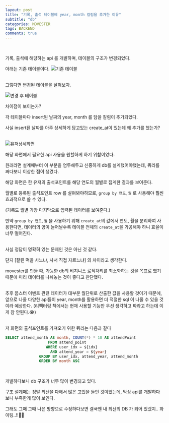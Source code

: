 ```yaml
---
layout: post
title: "기록, 출석 테이블에 year, month 칼럼을 추가한 이유"
subtitle: "db"
categories: MOVESTER
tags: BACKEND
comments: true
---
```




<br>

기록, 출석에 해당하는 api 를 개발하며, 테이블의 구조가 변경되었다.

아래는 기존 테이블이다.
![기존 테이블](/assets/img/movester/유저기존.png)<br><br>

그렇다면 변경된 테이블을 살펴보자.

![변경 후 테이블](/assets/img/movester/유저변경후.png)<br>

차이점이 보이는가?

각 테이블마다 insert된 날짜의 year, month 를 담을 칼럼이 추가되었다.

사실 insert된 날짜를 아주 상세하게 담고있는 create_at이 있는데 왜 추가를 했는가?<br><br>


![유저상세화면](/assets/img/movester/유저상세화면.png)<br>

해당 화면에서 필요한 api 사용을 원할하게 하기 위함이었다.

원래라면 설계때부터 이 부분을 염두해두고 신중하게 db를 설계했어야했는데, 쿼리를 짜다보니 이상한 점이 생겼다.

해당 화면은 한 유저의 출석포인트를 해당 연도의 월별로 집계한 결과를 보여준다.

월별로 등록된 출석포인트 row 를 살펴봐야하므로, `group by 연도,월` 로 사용해야 훨씬 효과적으로 쓸 수 있다.

(기록도 월별 가장 마지막으로 입력된 데이터를 보여준다.)

만약 `group by 연도,월` 을 사용하기 위해 `create_at`의 값에서 연도, 월을 분리하여 사용한다면, 데이터의 양이 늘어날수록 테이블 전체의 `create_at`을 가공해야 하니 효율이 너무 떨어진다.<br><br>

사실 정답이 명확히 있는 문제인 것은 아닌 것 같다.

단지 <string>[잘린 떡을 사느냐, 사서 직접 자르느냐]</string> 의 차이라고 생각한다.

movester를 만들 때, 가능한 db의 비지니스 로직처리를 최소화하는 것을 목표로 했기 때문에 미리 데이터를 나눠놓는 것이 좋다고 판단했다.<br><br>

추후 뭅스터 이벤트 관련 데이터가 대부분 월단위로 산출한 값을 사용할 것이기 때문에, 앞으로 나올 다양한 api들이 year, month를 활용하면 더 적절한 sql 이 나올 수 있을 것이라 예상한다. (리팩터링 책에서는 현재 사용할 기능만 우선 생각하고 짜라고 하는데 이게 참 안된다.😭)<br><br>

저 화면의 출석포인트를 가져오기 위한 쿼리는 다음과 같다

```sql
SELECT attend_month AS month, COUNT(*) * 10 AS attendPoint
                   FROM attend_point
                  WHERE user_idx = ${idx}
                    AND attend_year = ${year}
               GROUP BY user_idx, attend_year, attend_month
               ORDER BY month ASC
```
<br>

개발하다보니 db 구조가 너무 많이 변경되고 있다.

구조 설계때는 정말 최선을 다해서 많은 고민을 들인 것이었는데, 막상 api를 개발하다보니 부족한게 많이 보인다.

그래도 그때 그때 나은 방향으로 수정하다보면 결국엔 내 최선의 DB 가 되어 있겠지.. 화이팅..!!🏋️‍♂️

